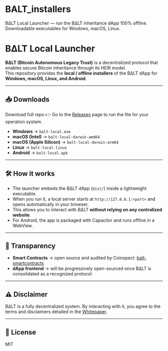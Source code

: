 # BALT_installers
BΔLT Local Launcher — run the BΔLT inheritance dApp 100% offline. Downloadable executables for Windows, macOS, Linux.

# BΔLT Local Launcher

**BΔLT (Bitcoin Autonomous Legacy Trust)** is a decentralized protocol that enables secure Bitcoin inheritance through its HEIR model.  
This repository provides the **local / offline installers** of the BΔLT dApp for **Windows, macOS, Linux, and Android**.

---

## 📥 Downloads
Download full repo
👉 Go to the [Releases](../../releases) page to run the file for your operation system.

- **Windows** → `balt-local.exe`  
- **macOS (Intel)** → `balt-local-darwin-amd64`  
- **macOS (Apple Silicon)** → `balt-local-darwin-arm64`  
- **Linux** → `balt-local-linux`  
- **Android** → `balt-local.apk`

---

## 🛠 How it works

- The launcher embeds the BΔLT dApp (`dist/`) inside a lightweight executable.  
- When you run it, a local server starts at `http://127.0.0.1:<port>` and opens automatically in your browser.  
- This allows you to interact with BΔLT **without relying on any centralized website**.  
- For Android, the app is packaged with Capacitor and runs offline in a WebView.

---

## 🔐 Transparency

- **Smart Contracts** → open source and audited by Coinspect: [balt-smartcontracts](https://github.com/JXLabsOK/BALT_SmartContracts)  
- **dApp frontend** → will be progressively open-sourced once BΔLT is consolidated as a recognized protocol.  

---

## ⚠️ Disclaimer

BΔLT is a fully decentralized system. By interacting with it, you agree to the terms and disclaimers detailed in the [Whitepaper](https://jxlabs.xyz/BALT_Whitepaper.pdf).

---

## 📄 License

MIT

